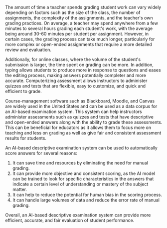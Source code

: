 The amount of time a teacher spends grading student work can vary widely depending on factors such as the size of the class, the number of assignments, the complexity of the assignments, and the teacher's own grading practices. On average, a teacher may spend anywhere from a few minutes to several hours grading each student's work, with the average being around 30-60 minutes per student per assignment. However, in certain cases, the grading process can take much longer, particularly for more complex or open-ended assignments that require a more detailed review and evaluation. 

Additionally, for online classes, where the volume of the student's submission is larger, the time spent on grading can be more. In addition, typing allows students to produce more in response to questions and eases the editing process, making answers potentially completer and more accurate. Computerizing assessment allows instructors to administer quizzes and tests that are flexible, easy to customize, and quick and efficient to grade.

Course-management software such as Blackboard, Moodle, and Canvas are widely used in the United States and can be used as a data corpus for an AI-based examination system. This system can help instructors administer assessments such as quizzes and tests that have descriptive and open-ended answers along with the ability to grade these assessments. This can be beneficial for educators as it allows them to focus more on teaching and less on grading as well as give fair and consistent assessment results for students.





An AI-based descriptive examination system can be used to automatically score answers for several reasons:
1.	It can save time and resources by eliminating the need for manual grading. 
2.	It can provide more objective and consistent scoring, as the AI model can be trained to look for specific characteristics in the answers that indicate a certain level of understanding or mastery of the subject matter. 
3.	It can help to reduce the potential for human bias in the scoring process. 
4.	It can handle large volumes of data and reduce the error rate of manual grading. 

Overall, an AI-based descriptive examination system can provide more efficient, accurate, and fair evaluation of student performance.
